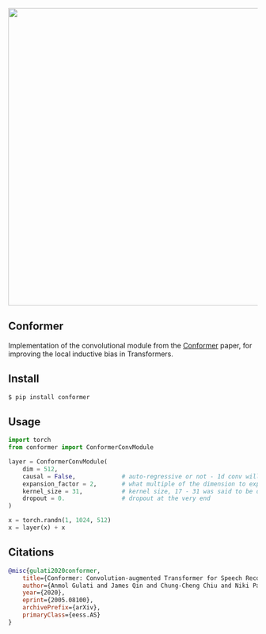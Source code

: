 <img src="./conformer-conv-module.png" width="600px"></img>

## Conformer

Implementation of the convolutional module from the <a href="https://arxiv.org/abs/2005.08100">Conformer</a> paper, for improving the local inductive bias in Transformers.

## Install

```bash
$ pip install conformer
```

## Usage

```python
import torch
from conformer import ConformerConvModule

layer = ConformerConvModule(
    dim = 512,
    causal = False,             # auto-regressive or not - 1d conv will be made causal with padding if so
    expansion_factor = 2,       # what multiple of the dimension to expand for the depthwise convolution
    kernel_size = 31,           # kernel size, 17 - 31 was said to be optimal
    dropout = 0.                # dropout at the very end
)

x = torch.randn(1, 1024, 512)
x = layer(x) + x
```

## Citations

```bibtex
@misc{gulati2020conformer,
    title={Conformer: Convolution-augmented Transformer for Speech Recognition},
    author={Anmol Gulati and James Qin and Chung-Cheng Chiu and Niki Parmar and Yu Zhang and Jiahui Yu and Wei Han and Shibo Wang and Zhengdong Zhang and Yonghui Wu and Ruoming Pang},
    year={2020},
    eprint={2005.08100},
    archivePrefix={arXiv},
    primaryClass={eess.AS}
}
```

